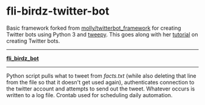 # fli-birdz-twitter-bot

Basic framework forked from [molly/twitterbot_framework](https://github.com/molly/twitterbot_framework) for creating Twitter bots using Python 3 and [tweepy](http://www.tweepy.org). This goes along with her [tutorial](http://blog.mollywhite.net/twitter-bots-pt2/) on creating Twitter bots.

---

**[fli_birdz_bot](https://twitter.com/fli_birdz_bot)**

---

Python script pulls what to tweet from *facts.txt* (while also deleting that line from the file so that it doesn't get used again), authenticates connection to the twitter account and attempts to send out the tweet. Whatever occurs is written to a log file. Crontab used for scheduling daily automation.
